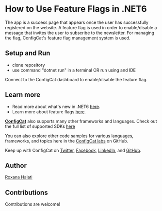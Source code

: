 # How to Use Feature Flags in .NET6

The app is a success page that appears once the user has successfully registered on the website. A feature flag is used in order to enable/disable a message that invites the user to subscribe to the newsletter. For managing the flag, ConfigCat's feature flag management system is used.

## Setup and Run

- clone repository
- use command "dotnet run" in a terminal OR run using and IDE

Connect to the ConfigCat dashboard to enable/disable the feature flag.

## Learn more
- Read more about what's new in .NET6 [here](https://learn.microsoft.com/en-us/dotnet/core/whats-new/dotnet-6).
- Learn more about feature flags [here](https://configcat.com/featureflags/).

[**ConfigCat**](https://configcat.com) also supports many other frameworks and languages. Check out the full list of supported SDKs [here](https://configcat.com/docs/sdk-reference/overview/)

You can also explore other code samples for various languages, frameworks, and topics here in the [ConfigCat labs](https://github.com/configcat-labs) on GitHub.

Keep up with ConfigCat on [Twitter](https://twitter.com/configcat), [Facebook](https://www.facebook.com/configcat), [LinkedIn](https://www.linkedin.com/company/configcat/), and [GitHub](https://github.com/configcat).

## Author
[Roxana Halati](https://github.com/roxanahalati)

## Contributions
Contributions are welcome!
